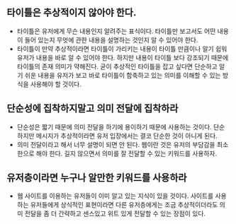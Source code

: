 ## 타이틀은 추상적이지 않아야 한다.
- 타이틀은 유저에게 무슨 내용인지 알려주는 표식이다. 타이틀만 보고서도 어떤 내용이 들어 있는지 무엇에 관한 내용을 설명하는 것인지 알 수 있어야 한다.
- 타이틀이 만약 추상적이라면 타이틀이 가리키는 내용이 타이틀 만큼이나 알기 쉽워 유저가 내용을 바로 알 수 있어야 한다. 하지만 내용이 타이틀 보다 강조되기 때문에 타이틀의 존재 의미가 약해진다. 굳이 추상적인 타이틀을 잡고 싶다면 단순하고 알기 쉬운 내용을 유저가 보고 바로 타이틀이 함축하고 있는 의미를 이해할 수 있는 방식을 사용해야 할 것이다.

## 단순성에 집착하지말고 의미 전달에 집착하라
- 단순성은 짧기 때문에 의미 전달을 하기에 용이하기 때문에 사용하는 것이다. 단순하지만 메시지가 추상적이라면 유저 입장에서는 결코 단순한 것이 아니게 된다.
- 의미 전달이라고 해서 너무 설명이 되면 안 된다. 웹이란 것은 유저의 부담감을 최소한으로 해야 한다. 길지 않으면서 의미를 잘 전달할 수 있는 키워드를 사용하자.

## 유저층이라면 누구나 알만한 키워드를 사용하라
- 웹 사이트를 이용하는 유저들이 이미 알고 있는 지식이 있을 것이다. 사이트를 사용하는 유저들에게 상식적인 표현이라면 다른 유저층에게는 조금 추상적이더라도 의미 전달을 좀 더 간략하고 센스있고 위트 있게 전달할 수 있는 장점이 있다.
